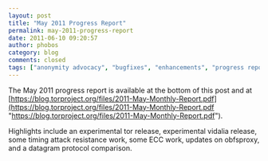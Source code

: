 ```yaml
---
layout: post
title: "May 2011 Progress Report"
permalink: may-2011-progress-report
date: 2011-06-10 09:20:57
author: phobos
category: blog
comments: closed
tags: ["anonymity advocacy", "bugfixes", "enhancements", "progress report"]
---
```


The May 2011 progress report is available at the bottom of this post and at [https://blog.torproject.org/files/2011-May-Monthly-Report.pdf](https://blog.torproject.org/files/2011-May-Monthly-Report.pdf "https://blog.torproject.org/files/2011-May-Monthly-Report.pdf").

Highlights include an experimental tor release, experimental vidalia release, some timing attack resistance work, some ECC work, updates on obfsproxy, and a datagram protocol comparison.
